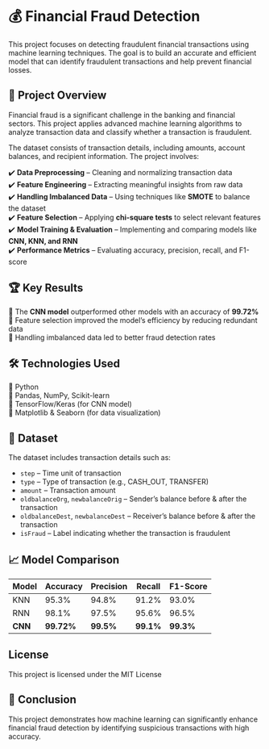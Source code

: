 # 💰 Financial Fraud Detection  

This project focuses on detecting fraudulent financial transactions using machine learning techniques. The goal is to build an accurate and efficient model that can identify fraudulent transactions and help prevent financial losses.  

## 📌 Project Overview  

Financial fraud is a significant challenge in the banking and financial sectors. This project applies advanced machine learning algorithms to analyze transaction data and classify whether a transaction is fraudulent.  

The dataset consists of transaction details, including amounts, account balances, and recipient information. The project involves:  

✔️ **Data Preprocessing** – Cleaning and normalizing transaction data  
✔️ **Feature Engineering** – Extracting meaningful insights from raw data  
✔️ **Handling Imbalanced Data** – Using techniques like **SMOTE** to balance the dataset  
✔️ **Feature Selection** – Applying **chi-square tests** to select relevant features  
✔️ **Model Training & Evaluation** – Implementing and comparing models like **CNN, KNN, and RNN**  
✔️ **Performance Metrics** – Evaluating accuracy, precision, recall, and F1-score  

## 🏆 Key Results  

🔹 The **CNN model** outperformed other models with an accuracy of **99.72%**  
🔹 Feature selection improved the model’s efficiency by reducing redundant data  
🔹 Handling imbalanced data led to better fraud detection rates  

## 🛠️ Technologies Used  

🔹 Python  
🔹 Pandas, NumPy, Scikit-learn  
🔹 TensorFlow/Keras (for CNN model)  
🔹 Matplotlib & Seaborn (for data visualization)  

## 📂 Dataset  

The dataset includes transaction details such as:  
- `step` – Time unit of transaction  
- `type` – Type of transaction (e.g., CASH_OUT, TRANSFER)  
- `amount` – Transaction amount  
- `oldbalanceOrg`, `newbalanceOrig` – Sender’s balance before & after the transaction  
- `oldbalanceDest`, `newbalanceDest` – Receiver’s balance before & after the transaction  
- `isFraud` – Label indicating whether the transaction is fraudulent  

## 📈 Model Comparison  

| Model  | Accuracy  | Precision | Recall | F1-Score |  
|--------|----------|-----------|--------|----------|  
| KNN    | 95.3%    | 94.8%     | 91.2%  | 93.0%    |  
| RNN    | 98.1%    | 97.5%     | 95.6%  | 96.5%    |  
| **CNN** | **99.72%** | **99.5%** | **99.1%** | **99.3%** |  

## License

This project is licensed under the MIT License 

## 📢 Conclusion  

This project demonstrates how machine learning can significantly enhance financial fraud detection by identifying suspicious transactions with high accuracy.  

